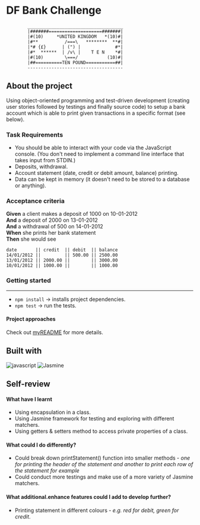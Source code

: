 DF Bank Challenge
=================
```
        ____________________________________
        |#######====================#######|
        |#(10)     *UNITED KINGDOM   *(10)#|
        |#**          /===\   ********  **#|
        |*# {£}      | (") |             #*|
        |#*  ******  | /v\ |    T E N    *#|
        |#(10)        \===/           (10)#|
        |##==========TEN POUND===========##|
        ------------------------------------ 
```
About the project
-------
Using object-oriented programming and test-driven development (creating user stories followed by testings and finally source code) to setup a bank account which is able to print given transactions in a specific format (see below).

### Task Requirements

* You should be able to interact with your code via the JavaScript console.  (You don't need to implement a command line interface that takes input from STDIN.)
* Deposits, withdrawal.
* Account statement (date, credit or debit amount, balance) printing.
* Data can be kept in memory (it doesn't need to be stored to a database or anything).

### Acceptance criteria

**Given** a client makes a deposit of 1000 on 10-01-2012  
**And** a deposit of 2000 on 13-01-2012  
**And** a withdrawal of 500 on 14-01-2012  
**When** she prints her bank statement  
**Then** she would see

```
date       || credit  || debit  || balance
14/01/2012 ||         || 500.00 || 2500.00
13/01/2012 || 2000.00 ||        || 3000.00
10/01/2012 || 1000.00 ||        || 1000.00
```
### Getting started
-------
- `npm install` → installs project dependencies.
- `npm test` → run the tests.

#### Project approaches
Check out [myREADME](https://github.com/OoXingoO/DF-bank-challenge/blob/main/my_README.md) for more details.

Built with
-------
![javascript](https://img.shields.io/badge/JavaScript-F7DF1E?style=for-the-badge&logo=javascript&logoColor=black)
![Jasmine](https://img.shields.io/badge/jasmine-%238A4182.svg?style=for-the-badge&logo=jasmine&logoColor=white)

Self-review
------
#### What have I learnt
- Using encapsulation in a class.
- Using Jasmine framework for testing and exploring with different matchers.
- Using getters & setters method to access private properties of a class.

#### What could I do differently?
- Could break down printStatement() function into smaller methods - *one for printing the header of the statement and another to print each row of the statement for example*
- Could conduct more testings and make use of a more variety of Jasmine matchers.

#### What additional.enhance features could I add to develop further?
- Printing statement in different colours - *e.g. red for debit, green for credit*.
